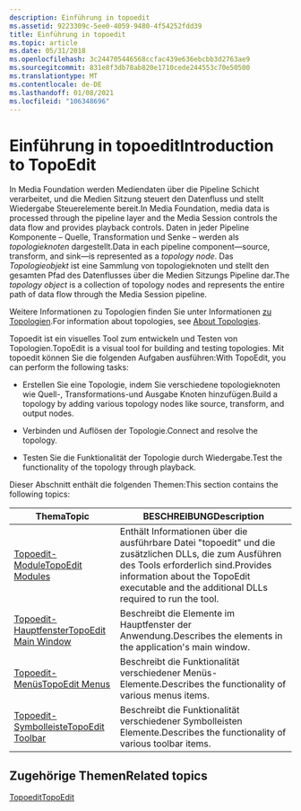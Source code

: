 ```yaml
---
description: Einführung in topoedit
ms.assetid: 9223309c-5ee0-4059-9480-4f54252fdd39
title: Einführung in topoedit
ms.topic: article
ms.date: 05/31/2018
ms.openlocfilehash: 3c244705446568ccfac439e636ebcbb3d2763ae9
ms.sourcegitcommit: 831e8f3db78ab820e1710cede244553c70e50500
ms.translationtype: MT
ms.contentlocale: de-DE
ms.lasthandoff: 01/08/2021
ms.locfileid: "106348696"
---
```

# <a name="introduction-to-topoedit"></a><span data-ttu-id="23b13-103">Einführung in topoedit</span><span class="sxs-lookup"><span data-stu-id="23b13-103">Introduction to TopoEdit</span></span>

<span data-ttu-id="23b13-104">In Media Foundation werden Mediendaten über die Pipeline Schicht verarbeitet, und die Medien Sitzung steuert den Datenfluss und stellt Wiedergabe Steuerelemente bereit.</span><span class="sxs-lookup"><span data-stu-id="23b13-104">In Media Foundation, media data is processed through the pipeline layer and the Media Session controls the data flow and provides playback controls.</span></span> <span data-ttu-id="23b13-105">Daten in jeder Pipeline Komponente – Quelle, Transformation und Senke – werden als *topologieknoten* dargestellt.</span><span class="sxs-lookup"><span data-stu-id="23b13-105">Data in each pipeline component—source, transform, and sink—is represented as a *topology node*.</span></span> <span data-ttu-id="23b13-106">Das *Topologieobjekt* ist eine Sammlung von topologieknoten und stellt den gesamten Pfad des Datenflusses über die Medien Sitzungs Pipeline dar.</span><span class="sxs-lookup"><span data-stu-id="23b13-106">The *topology object* is a collection of topology nodes and represents the entire path of data flow through the Media Session pipeline.</span></span>

<span data-ttu-id="23b13-107">Weitere Informationen zu Topologien finden Sie unter Informationen [zu Topologien](about-topologies.md).</span><span class="sxs-lookup"><span data-stu-id="23b13-107">For information about topologies, see [About Topologies](about-topologies.md).</span></span>

<span data-ttu-id="23b13-108">Topoedit ist ein visuelles Tool zum entwickeln und Testen von Topologien.</span><span class="sxs-lookup"><span data-stu-id="23b13-108">TopoEdit is a visual tool for building and testing topologies.</span></span> <span data-ttu-id="23b13-109">Mit topoedit können Sie die folgenden Aufgaben ausführen:</span><span class="sxs-lookup"><span data-stu-id="23b13-109">With TopoEdit, you can perform the following tasks:</span></span>

-   <span data-ttu-id="23b13-110">Erstellen Sie eine Topologie, indem Sie verschiedene topologieknoten wie Quell-, Transformations-und Ausgabe Knoten hinzufügen.</span><span class="sxs-lookup"><span data-stu-id="23b13-110">Build a topology by adding various topology nodes like source, transform, and output nodes.</span></span>

-   <span data-ttu-id="23b13-111">Verbinden und Auflösen der Topologie.</span><span class="sxs-lookup"><span data-stu-id="23b13-111">Connect and resolve the topology.</span></span>

-   <span data-ttu-id="23b13-112">Testen Sie die Funktionalität der Topologie durch Wiedergabe.</span><span class="sxs-lookup"><span data-stu-id="23b13-112">Test the functionality of the topology through playback.</span></span>

<span data-ttu-id="23b13-113">Dieser Abschnitt enthält die folgenden Themen:</span><span class="sxs-lookup"><span data-stu-id="23b13-113">This section contains the following topics:</span></span>



| <span data-ttu-id="23b13-114">Thema</span><span class="sxs-lookup"><span data-stu-id="23b13-114">Topic</span></span>                                            | <span data-ttu-id="23b13-115">BESCHREIBUNG</span><span class="sxs-lookup"><span data-stu-id="23b13-115">Description</span></span>                                                                                          |
|--------------------------------------------------|------------------------------------------------------------------------------------------------------|
| [<span data-ttu-id="23b13-116">Topoedit-Module</span><span class="sxs-lookup"><span data-stu-id="23b13-116">TopoEdit Modules</span></span>](topoedit-modules.md)         | <span data-ttu-id="23b13-117">Enthält Informationen über die ausführbare Datei "topoedit" und die zusätzlichen DLLs, die zum Ausführen des Tools erforderlich sind.</span><span class="sxs-lookup"><span data-stu-id="23b13-117">Provides information about the TopoEdit executable and the additional DLLs required to run the tool.</span></span> |
| [<span data-ttu-id="23b13-118">Topoedit-Hauptfenster</span><span class="sxs-lookup"><span data-stu-id="23b13-118">TopoEdit Main Window</span></span>](topoedit-main-window.md) | <span data-ttu-id="23b13-119">Beschreibt die Elemente im Hauptfenster der Anwendung.</span><span class="sxs-lookup"><span data-stu-id="23b13-119">Describes the elements in the application's main window.</span></span>                                             |
| [<span data-ttu-id="23b13-120">Topoedit-Menüs</span><span class="sxs-lookup"><span data-stu-id="23b13-120">TopoEdit Menus</span></span>](topoedit-menus.md)             | <span data-ttu-id="23b13-121">Beschreibt die Funktionalität verschiedener Menüs-Elemente.</span><span class="sxs-lookup"><span data-stu-id="23b13-121">Describes the functionality of various menus items.</span></span>                                                  |
| [<span data-ttu-id="23b13-122">Topoedit-Symbolleiste</span><span class="sxs-lookup"><span data-stu-id="23b13-122">TopoEdit Toolbar</span></span>](topoedit-toolbar.md)         | <span data-ttu-id="23b13-123">Beschreibt die Funktionalität verschiedener Symbolleisten Elemente.</span><span class="sxs-lookup"><span data-stu-id="23b13-123">Describes the functionality of various toolbar items.</span></span>                                                |



 

## <a name="related-topics"></a><span data-ttu-id="23b13-124">Zugehörige Themen</span><span class="sxs-lookup"><span data-stu-id="23b13-124">Related topics</span></span>

<dl> <dt>

[<span data-ttu-id="23b13-125">Topoedit</span><span class="sxs-lookup"><span data-stu-id="23b13-125">TopoEdit</span></span>](topoedit.md)
</dt> </dl>

 

 



